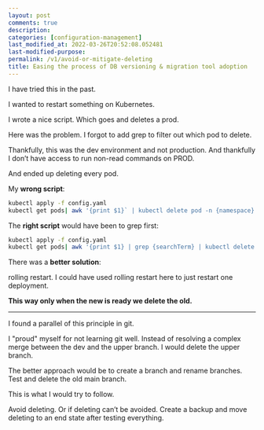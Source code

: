 ```yaml
---
layout: post
comments: true
description: 
categories: [configuration-management]
last_modified_at: 2022-03-26T20:52:08.052481
last-modified-purpose:
permalink: /v1/avoid-or-mitigate-deleting
title: Easing the process of DB versioning & migration tool adoption
---
```


I have tried this in the past.

I wanted to restart something on Kubernetes.

I wrote a nice script. Which goes and deletes a prod.

Here was the problem. I forgot to add grep to filter out which pod to delete.

Thankfully, this was the dev environment and not production. And thankfully I don’t have access to run non-read commands on PROD.

And ended up deleting every pod.

My **wrong script**:

```bash
kubectl apply -f config.yaml
kubectl get pods| awk '{print $1}` | kubectl delete pod -n {namespace}
```

The **right script** would have been to grep first:

```bash
kubectl apply -f config.yaml
kubectl get pods| awk '{print $1} | grep {searchTerm} | kubectl delete pod -n {namespace}`
```

There was a **better solution**:

rolling restart. I could have used rolling restart here to just restart one deployment.

**This way only when the new is ready we delete the old.**

***

I found a parallel of this principle in git. 

I "proud" myself for not learning git well. Instead of resolving a complex merge between the dev and the upper branch. I would delete the upper branch.

The better approach would be to create a branch and rename branches. Test and delete the old main branch.

This is what I would try to follow.

Avoid deleting. Or if deleting can’t be avoided. Create a backup and move deleting to an end state after testing everything.